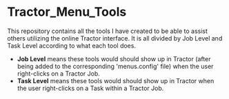 # Tractor_Menu_Tools
This repository contains all the tools I have created to be able to assist others utilizing the online Tractor interface. It is all divided by Job Level and Task Level according to what each tool does.

- **Job Level** means these tools would should show up in Tractor (after being added to the corresponding 'menus.config' file) when the user right-clicks on a Tractor Job.
- **Task Level** means these tools would should show up in Tractor when the user right-clicks on a Task within a Tractor Job.
